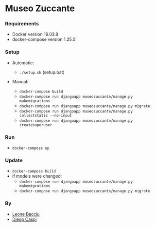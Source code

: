 # Museo Zuccante

### Requirements

 - Docker version 19.03.8
 - docker-compose version 1.25.0
 
### Setup
* Automatic:
  * `./setup.sh` (setup.bat)

* Manual:
  * `docker-compose build`
  * `docker-compose run djangoapp museozuccante/manage.py makemigrations`
  * `docker-compose run djangoapp museozuccante/manage.py migrate`
  * `docker-compose run djangoapp museozuccante/manage.py collectstatic --no-input`
  * `docker-compose run djangoapp museozuccante/manage.py createsuperuser`

### Run
 - `docker-compose up`
 
### Update
* `docker-compose build`
* if models were changed:
  * `docker-compose run djangoapp museozuccante/manage.py makemigrations`
  * `docker-compose run djangoapp museozuccante/manage.py migrate `
  
### By
- [Leone Bacciu](https://github.com/LeoneBacciu)
- [Diego Caspi](https://github.com/diegocaspi)